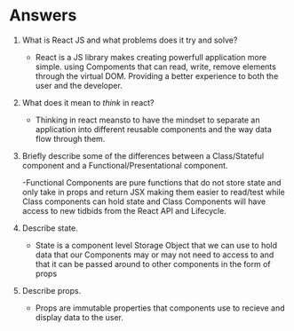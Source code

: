 # Answers

1.  What is React JS and what problems does it try and solve?

    - React is a JS library makes creating powerfull application more simple. using Compoments that can read, write, remove elements through the virtual DOM. Providing a better experience to both the user and the developer.

2.  What does it mean to _think_ in react?

    - Thinking in react meansto to have the mindset to separate an application into different reusable components and the way data flow through them.


3.  Briefly describe some of the differences between a Class/Stateful component and a Functional/Presentational component.

    -Functional Components are pure functions that do not store state and only take in props and return JSX making them easier to read/test while Class components can hold state and Class Components will have access to new tidbids from the React API and Lifecycle. 

4.  Describe state.

    - State is a component level Storage Object that we can use to hold data that our Components may or may not need to access to and that it can be passed around to other components in the form of props

5.  Describe props.

    - Props are immutable properties that components use to recieve and display data to the user.